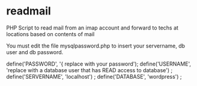 # readmail
PHP Script to read mail from an imap account and forward to techs at locations based on contents of mail

You must edit the file mysqlpassword.php to insert your servername, db user and db password.

define('PASSWORD', '{ replace with your password');
define('USERNAME', 'replace with a database user that has READ access to database') ;
define('SERVERNAME', 'localhost') ;
define('DATABASE', 'wordpress') ;

